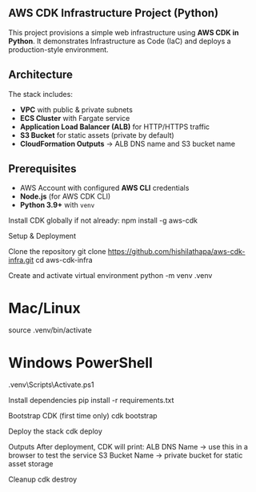 ## AWS CDK Infrastructure Project (Python)

This project provisions a simple web infrastructure using **AWS CDK in Python**.
It demonstrates Infrastructure as Code (IaC) and deploys a production-style environment.

## Architecture
The stack includes:
- **VPC** with public & private subnets
- **ECS Cluster** with Fargate service
- **Application Load Balancer (ALB)** for HTTP/HTTPS traffic
- **S3 Bucket** for static assets (private by default)
- **CloudFormation Outputs** → ALB DNS name and S3 bucket name

## Prerequisites
- AWS Account with configured **AWS CLI** credentials
- **Node.js** (for AWS CDK CLI)
- **Python 3.9+** with `venv`

Install CDK globally if not already:
npm install -g aws-cdk


Setup & Deployment

Clone the repository
git clone https://github.com/hishilathapa/aws-cdk-infra.git
cd aws-cdk-infra

Create and activate virtual environment
python -m venv .venv
# Mac/Linux
source .venv/bin/activate
# Windows PowerShell
.venv\Scripts\Activate.ps1

Install dependencies
pip install -r requirements.txt

Bootstrap CDK (first time only)
cdk bootstrap

Deploy the stack
cdk deploy

Outputs
After deployment, CDK will print:
ALB DNS Name → use this in a browser to test the service
S3 Bucket Name → private bucket for static asset storage

Cleanup
cdk destroy

